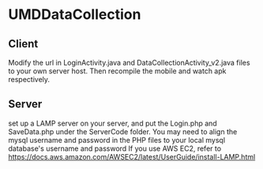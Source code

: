 # UMDDataCollection

## Client
Modify the url in LoginActivity.java and DataCollectionActivity_v2.java files to your own server host. Then recompile the mobile and watch apk respectively.

## Server
set up a LAMP server on your server, and put the Login.php and SaveData.php under the ServerCode folder. You may need to align the mysql username and password in the PHP files to your local mysql database's username and password
If you use AWS EC2, refer to https://docs.aws.amazon.com/AWSEC2/latest/UserGuide/install-LAMP.html